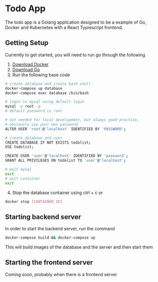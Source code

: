 # Todo App
The todo app is a Golang application designed to be a example of Go, Docker and Kubernetes with a React Typrescript frontend.

## Getting Setup
Currently to get started, you will need to run go through the following
1. [Download Docker](https://docs.docker.com/v17.12/install/)
2. [Download Go](https://golang.org/doc/install)
3. Run the following base code
```bash
# create database and create bash shell
docker-compose up database
docker-compose exec database /bin/bash

# login to mysql using default login
mysql -u root -p
# default password is root

# not needed for local development, but always good practice,
# obviously use your own password
ALTER USER 'root'@'localhost' IDENTIFIED BY 'PASSWORD';

# create database and user
CREATE DATABASE IF NOT EXISTS todolist;
USE todolist;

CREATE USER 'user'@'localhost' IDENTIFIED BY 'password';
GRANT ALL PRIVILEGES ON todolist TO 'user'@'localhost';

# exit mysql
exit
# exit container
exit
```
4. Stop the database container using ctrl + c or
```bash
docker stop [CONTAINER_ID]
```

## Starting backend server
In order to start the backend server, run the command
```bash
docker-compose build && docker-compose up
```
This will build images of the database and the server and then start them

## Starting the frontend server
Coming soon, probably when there is a frontend server